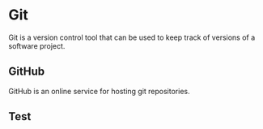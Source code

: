 # Git

Git is a version control tool that can be used to keep track of versions of a software project.

## GitHub

GitHub is an online service for hosting git repositories.


## Test